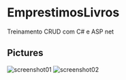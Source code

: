 # EmprestimosLivros
Treinamento CRUD com C# e ASP net
## Pictures
![screenshot01]()
![screenshot02]()
